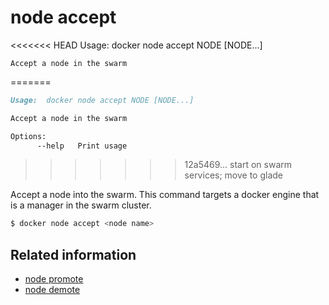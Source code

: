 <!--[metadata]>
+++
title = "node accept"
description = "The node accept command description and usage"
keywords = ["node, accept"]
[menu.main]
parent = "smn_cli"
+++
<![end-metadata]-->

# node accept

<<<<<<< HEAD
    Usage:  docker node accept NODE [NODE...]

    Accept a node in the swarm
=======
```markdown
Usage:  docker node accept NODE [NODE...]

Accept a node in the swarm

Options:
      --help   Print usage
```
>>>>>>> 12a5469... start on swarm services; move to glade

Accept a node into the swarm. This command targets a docker engine that is a manager in the swarm cluster.


```bash
$ docker node accept <node name>
```

## Related information

* [node promote](node_promote.md)
* [node demote](node_demote.md)
